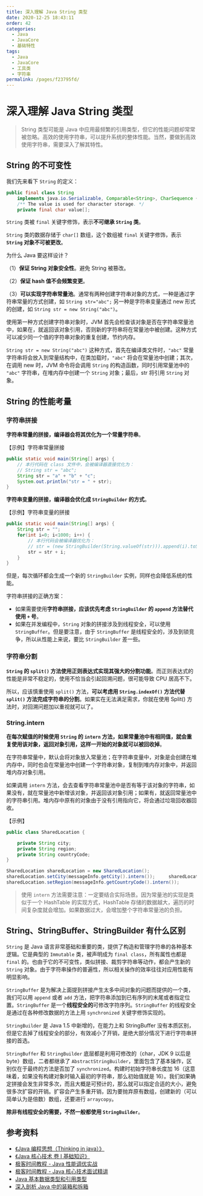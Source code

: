```yaml
---
title: 深入理解 Java String 类型
date: 2020-12-25 18:43:11
order: 42
categories:
  - Java
  - JavaCore
  - 基础特性
tags:
  - Java
  - JavaCore
  - 工具类
  - 字符串
permalink: /pages/f23795fd/
---
```


# 深入理解 Java String 类型

> String 类型可能是 Java 中应用最频繁的引用类型，但它的性能问题却常常被忽略。高效的使用字符串，可以提升系统的整体性能。当然，要做到高效使用字符串，需要深入了解其特性。

## String 的不可变性

我们先来看下 `String` 的定义：

```java
public final class String
    implements java.io.Serializable, Comparable<String>, CharSequence {
    /** The value is used for character storage. */
    private final char value[];
```

`String` 类被 `final` 关键字修饰，表示**不可继承 `String` 类**。

`String` 类的数据存储于 `char[]` 数组，这个数组被 `final` 关键字修饰，表示 **`String` 对象不可被更改**。

为什么 Java 要这样设计？

（1）**保证 String 对象安全性**。避免 String 被篡改。

（2）**保证 hash 值不会频繁变更**。

（3）**可以实现字符串常量池**。通常有两种创建字符串对象的方式，一种是通过字符串常量的方式创建，如 `String str="abc";` 另一种是字符串变量通过 new 形式的创建，如 `String str = new String("abc")`。

使用第一种方式创建字符串对象时，JVM 首先会检查该对象是否在字符串常量池中，如果在，就返回该对象引用，否则新的字符串将在常量池中被创建。这种方式可以减少同一个值的字符串对象的重复创建，节约内存。

`String str = new String("abc")` 这种方式，首先在编译类文件时，`"abc"` 常量字符串将会放入到常量结构中，在类加载时，`"abc"` 将会在常量池中创建；其次，在调用 new 时，JVM 命令将会调用 `String` 的构造函数，同时引用常量池中的 `"abc"` 字符串，在堆内存中创建一个 `String` 对象；最后，str 将引用 `String` 对象。

## String 的性能考量

### 字符串拼接

**字符串常量的拼接，编译器会将其优化为一个常量字符串**。

【示例】字符串常量拼接

```java
public static void main(String[] args) {
    // 本行代码在 class 文件中，会被编译器直接优化为：
    // String str = "abc";
    String str = "a" + "b" + "c";
    System.out.println("str = " + str);
}
```

**字符串变量的拼接，编译器会优化成 `StringBuilder` 的方式**。

【示例】字符串变量的拼接

```java
public static void main(String[] args) {
    String str = "";
    for(int i=0; i<1000; i++) {
        // 本行代码会被编译器优化为：
        // str = (new StringBuilder(String.valueOf(str))).append(i).toString();
        str = str + i;
    }
}
```

但是，每次循环都会生成一个新的 `StringBuilder` 实例，同样也会降低系统的性能。

字符串拼接的正确方案：

- 如果需要使用**字符串拼接，应该优先考虑 `StringBuilder` 的 `append` 方法替代使用 `+` 号**。
- 如果在并发编程中，`String` 对象的拼接涉及到线程安全，可以使用 `StringBuffer`。但是要注意，由于 `StringBuffer` 是线程安全的，涉及到锁竞争，所以从性能上来说，要比 `StringBuilder` 差一些。

### 字符串分割

**`String` 的 `split()` 方法使用正则表达式实现其强大的分割功能**。而正则表达式的性能是非常不稳定的，使用不恰当会引起回溯问题，很可能导致 CPU 居高不下。

所以，应该慎重使用 `split()` 方法，**可以考虑用 `String.indexOf()` 方法代替 `split()` 方法完成字符串的分割**。如果实在无法满足需求，你就在使用 Split() 方法时，对回溯问题加以重视就可以了。

### String.intern

**在每次赋值的时候使用 `String` 的 `intern` 方法，如果常量池中有相同值，就会重复使用该对象，返回对象引用，这样一开始的对象就可以被回收掉**。

在字符串常量中，默认会将对象放入常量池；在字符串变量中，对象是会创建在堆内存中，同时也会在常量池中创建一个字符串对象，复制到堆内存对象中，并返回堆内存对象引用。

如果调用 `intern` 方法，会去查看字符串常量池中是否有等于该对象的字符串，如果没有，就在常量池中新增该对象，并返回该对象引用；如果有，就返回常量池中的字符串引用。堆内存中原有的对象由于没有引用指向它，将会通过垃圾回收器回收。

【示例】

```java
public class SharedLocation {

	private String city;
	private String region;
	private String countryCode;
}

SharedLocation sharedLocation = new SharedLocation();
sharedLocation.setCity(messageInfo.getCity().intern());		sharedLocation.setCountryCode(messageInfo.getRegion().intern());
sharedLocation.setRegion(messageInfo.getCountryCode().intern());
```

> 使用 `intern` 方法需要注意：一定要结合实际场景。因为常量池的实现是类似于一个 HashTable 的实现方式，HashTable 存储的数据越大，遍历的时间复杂度就会增加。如果数据过大，会增加整个字符串常量池的负担。

## String、StringBuffer、StringBuilder 有什么区别

`String` 是 Java 语言非常基础和重要的类，提供了构造和管理字符串的各种基本逻辑。它是典型的 `Immutable` 类，被声明成为 `final class`，所有属性也都是 `final` 的。也由于它的不可变性，类似拼接、裁剪字符串等动作，都会产生新的 `String` 对象。由于字符串操作的普遍性，所以相关操作的效率往往对应用性能有明显影响。

`StringBuffer` 是为解决上面提到拼接产生太多中间对象的问题而提供的一个类，我们可以用 `append` 或者 `add` 方法，把字符串添加到已有序列的末尾或者指定位置。`StringBuffer` 是一个**线程安全的**可修改字符序列。`StringBuffer` 的线程安全是通过在各种修改数据的方法上用 `synchronized` 关键字修饰实现的。

`StringBuilder` 是 Java 1.5 中新增的，在能力上和 StringBuffer 没有本质区别，但是它去掉了线程安全的部分，有效减小了开销，是绝大部分情况下进行字符串拼接的首选。

`StringBuffer` 和 `StringBuilder` 底层都是利用可修改的（char，JDK 9 以后是 byte）数组，二者都继承了 `AbstractStringBuilder`，里面包含了基本操作，区别仅在于最终的方法是否加了 `synchronized`。构建时初始字符串长度加 16（这意味着，如果没有构建对象时输入最初的字符串，那么初始值就是 16）。我们如果确定拼接会发生非常多次，而且大概是可预计的，那么就可以指定合适的大小，避免很多次扩容的开销。扩容会产生多重开销，因为要抛弃原有数组，创建新的（可以简单认为是倍数）数组，还要进行 `arraycopy`。

**除非有线程安全的需要，不然一般都使用 `StringBuilder`**。

## 参考资料

- [《Java 编程思想（Thinking in java）》](https://book.douban.com/subject/2130190/)
- [《Java 核心技术 卷 I 基础知识》](https://book.douban.com/subject/26880667/)
- [极客时间教程 - Java 性能调优实战](https://time.geekbang.org/column/intro/100028001)
- [极客时间教程 - Java 核心技术面试精讲](https://time.geekbang.org/column/intro/82)
- [Java 基本数据类型和引用类型](https://juejin.im/post/59cd71835188255d3448faf6)
- [深入剖析 Java 中的装箱和拆箱](https://www.cnblogs.com/dolphin0520/p/3780005.html)